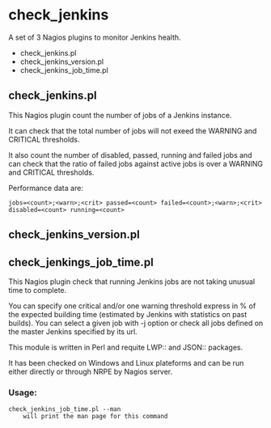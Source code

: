 check_jenkins
=============

A set of 3 Nagios plugins to monitor Jenkins health.

*  check_jenkins.pl
*  check_jenkins_version.pl
*  check_jenkins_job_time.pl

## check_jenkins.pl ##

This Nagios plugin count the number of jobs of a Jenkins instance.

It can check that the total number of jobs will not exeed the WARNING and CRITICAL thresholds.

It also count the number of disabled, passed, running and failed jobs and can check that the ratio of failed jobs against active jobs is over a WARNING and CRITICAL thresholds.

Performance data are:

    jobs=<count>;<warn>;<crit> passed=<count> failed=<count>;<warn>;<crit> disabled=<count> running=<count>

## check_jenkins_version.pl ##

## check_jenkings_job_time.pl ##

This Nagios plugin check that running Jenkins jobs are not taking unusual time to complete.

You can specify one critical and/or one warning threshold express in % of the expected
building time (estimated by Jenkins with statistics on past builds).
You can select a given job with -j <job-name> option or check all jobs defined on the master Jenkins
specified by its url.

This module is written in Perl and requite LWP:: and JSON:: packages.

It has been checked on Windows and Linux plateforms and can be run either directly or
through NRPE by Nagios server.

### Usage: ###

    check_jenkins_job_time.pl --man
        will print the man page for this command